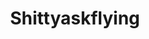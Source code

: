 ---
title: Shittyaskflying
crosslinks:
- flying
- IAmA
- Justrolledintotheshop
- '2008'
- worldnews
- AMAAggregator
- flightsim
- gifs
- drones
- electronic_cigarette
- fidgetspin
- nosleep
---